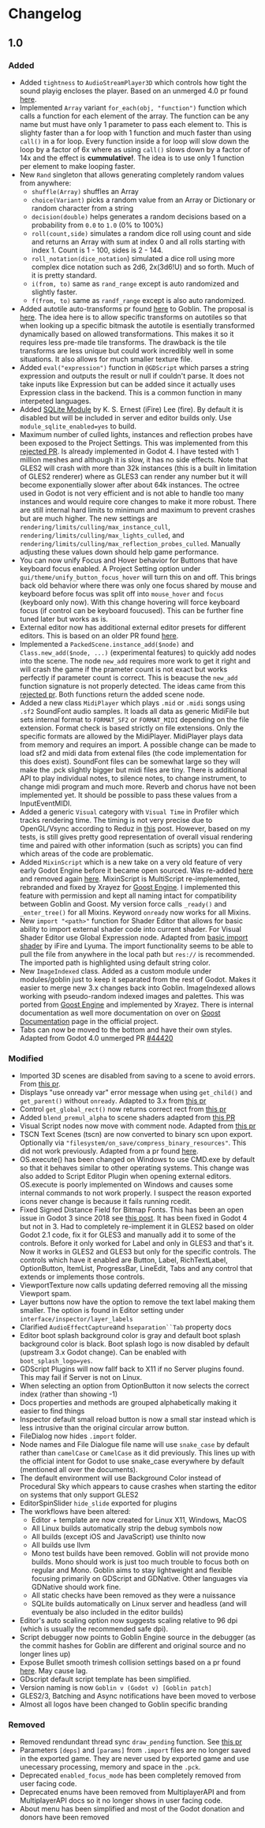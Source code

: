 # Changelog


## 1.0

### Added

- Added `tightness` to `AudioStreamPlayer3D` which controls how tight the sound playig encloses the player. Based on an unmerged 4.0 pr found [here](https://github.com/godotengine/godot/pull/42358).
- Implemented `Array` variant `for_each(obj, "function")` function which calls a function for each element of the array. The function can be any name but must have only 1 parameter to pass each element to. This is slighty faster than a for loop with 1 function and much faster than using `call()` in a for loop. Every function inside a for loop will slow down the loop by a factor of 6x where as using `call()` slows down by a factor of 14x and the effect is **cummulative!**. The idea is to use only 1 function per element to make looping faster.
- New `Rand` singleton that allows generating completely random values from anywhere:
    * `shuffle(Array)` shuffles an Array
    * `choice(Variant)` picks a random value from an Array or Dictionary or random character from a string
    * `decision(double)` helps generates a random decisions based on a probability from `0.0` to `1.0` (0% to 100%)
    * `roll(count,side)` simulates a random dice roll using count and side and returns an Array with sum at index 0 and all rolls starting with index 1. Count is 1 - 100, sides is 2 - 144. 
    * `roll_notation(dice_notation`) simulated a dice roll using more complex dice notation such as 2d6, 2x(3d6!U) and so forth. Much of it is pretty standard.
    * `i(from, to)` same as `rand_range` except is auto randomized and slightly faster.
    * `f(from, to)` same as `randf_range` except is also auto randomized.
- Added autotile auto-transforms pr found [here](https://github.com/godotengine/godot/pull/39046) to Goblin. The proposal is [here](https://github.com/godotengine/godot-proposals/issues/893). The idea here is to allow specific transforms on autotiles so that when looking up a specific bitmask the autotile is esentially transformed dynamically based on allowed transformations. This makes it so it requires less pre-made tile transforms. The drawback is the tile transforms are less unique but could work incredibly well in some situations. It also allows for much smaller texture file.
- Added `eval("expression")` function in `@GDScript` which parses a string expression and outputs the result or null if couldn't parse. It does not take inputs like Expression but can be added since it actually uses Expression class in the backend. This is a common function in many interpeted languages. 
- Added [SQLite Module](https://github.com/godot-extended-libraries/godot-sqlite/tree/3.2) by K. S. Ernest (iFire) Lee (fire). By default it is disabled but will be included in server and editor builds only. Use `module_sqlite_enabled=yes` to build.
- Maximum number of culled lights, instances and reflection probes have been exposed to the Project Settings. This was implemented from this [rejected PR](https://github.com/godotengine/godot/pull/35447). Is already implemented in Godot 4. I have tested with 1 million meshes and although it is slow, it has no side effects. Note that GLES2 will crash with more than 32k instances (this is a built in limitation of GLES2 renderer) where as GLES3 can render any number but it will become exponentially slower after about 64k instances. The octree used in Godot is not very efficient and is not able to handle too many instances and would require core changes to make it more robust. There are still internal hard limits to minimum and maximum to prevent crashes but are much higher. The new settings are `rendering/limits/culling/max_instance_cull`, `rendering/limits/culling/max_lights_culled`, and `rendering/limits/culling/max_reflection_probes_culled`. Manually adjusting these values down should help game performance.
- You can now unify Focus and Hover behavior for Buttons that have keyboard focus enabled. A Project Setting option under `gui/theme/unify_button_focus_hover` will turn this on and off. This brings back old behavior where there was only one focus shared by mouse and keyboard before focus was split off into `mouse_hover` and `focus` (keyboard only now). With this change hovering will force keyboard focus (if control can be keyboard foucused). This can be further fine tuned later but works as is.
- External editor now has additional external editor presets for different editors. This is based on an older PR found [here](https://github.com/godotengine/godot/pull/42736).
- Implemented a `PackedScene.instance_add($node)` and `Class.new_add($node, ...)` (experimental features) to quickly add nodes into the scene. The node `new_add` requires more work to get it right and will crash the game if the prameter count is not exact but works perfectly if parameter count is correct. This is beacuse the `new_add` function signature is not properly detected. The ideas came from this [rejected pr](https://github.com/godotengine/godot/pull/33974). Both functions return the added scene node.
- Added a new class `MidiPlayer` which plays `.mid` or `.midi` songs using `.sf2` SoundFont audio samples. It loads all data as generic MidiFile but sets internal format to `FORMAT_SF2` or `FORMAT_MIDI` depending on the file extension. Format check is based strictly on file extensions. Only the specific formats are allowed by the MidiPlayer. MidiPlayer plays data from memory and requires an import. A possible change can be made to load sf2 and midi data from extenal files (the code implementation for this does exist). SoundFont files can be somewhat large so they will make the .pck slightly bigger but midi files are tiny. There is additional API to play individual notes, to silence notes, to change instrument, to change midi program and much more. Reverb and chorus have not been implemented yet. It should be possible to pass these values from a InputEventMIDI.
- Added a generic `Visual` category with `Visual Time` in Profiler which tracks rendering time. The timing is not very precise due to OpenGL/Vsync according to Reduz in [this](https://github.com/godotengine/godot/pull/19593#issuecomment-398041766) post. However, based on my tests, is still gives pretty good representation of overall visual rendering time and paired with other information (such as scripts) you can find which areas of the code are problematic.
- Added `MixinScript` which is a new take on a very old feature of very early Godot Engine before it became open sourced. Was re-added [here](https://github.com/godotengine/godot/pull/8502) and removed again [here](https://github.com/godotengine/godot/pull/8718). MixinScript is MultiScript re-implemented, rebranded and fixed by Xrayez for [Goost Engine](https://github.com/goostengine). I implemented this feature with permission and kept all naming intact for compatibility between Goblin and Goost. My version force calls `_ready()` and `_enter_tree()` for all Mixins. Keyword `onready` now works for all Mixins.
- New `import "<path>"` function for Shader Editor that allows for basic ability to import external shader code into current shader. For Visual Shader Editor use Global Expression node. Adapted from [basic import shader](https://github.com/lyuma/godot/commit/c6b72f1f6632311aa39fe1a01ee7e982f621ed49) by iFire and Lyuma. The import functionality seems to be able to pull the file from anywhere in the local path but `res://` is recommended. The imported path is highlighted using default string color.
- New `ImageIndexed` class. Added as a custom module under modules/goblin just to keep it separated from the rest of Godot. Makes it easier to merge new 3.x changes back into Goblin. ImageIndexed allows working with pseudo-random indexed images and palettes. This was ported from [Goost Engine](https://github.com/goostengine) and implemented by Xrayez. There is internal documentation as well more documentation on over on [Goost Documentation](https://goost.readthedocs.io/en/latest/classes/class_imageindexed.html?highlight=imageindex) page in the official project.
- Tabs can now be moved to the bottom and have their own styles. Adapted from Godot 4.0 unmerged PR [#44420](https://github.com/godotengine/godot/pull/44420)

### Modified

- Imported 3D scenes are disabled from saving to a scene to avoid errors. From [this pr](https://github.com/godotengine/godot/pull/42367).
- Displays "use onready var" error message when using `get_child()` and `get_parent()` without `onready`. Adapted to 3.x from [this pr](https://github.com/godotengine/godot/pull/36889)
- Control `get_global_rect()` now returns correct rect from [this pr](https://github.com/godotengine/godot-proposals/issues/811)
- Added `blend_premul_alpha` to scene shaders adapted from [this PR](https://github.com/godotengine/godot/pull/36747)
- Visual Script nodes now move with comment node. Adapted from [this pr](https://github.com/godotengine/godot/pull/54970)
- TSCN Text Scenes (tscn) are now converted to binary scn upon export. Optionally via `"filesystem/on_save/compress_binary_resources"`. This did not work previously. Adapted from a pr found [here](https://github.com/godotengine/godot/pull/51096).
- OS.execute() has been changed on Windows to use CMD.exe by default so that it behaves similar to other operating systems. This change was also added to Script Editor Plugin when opening external editors. OS.execute is poorly implemented on Windows and causes some internal commands to not work properly. I suspect the reason exported icons never change is because it fails running rcedit.
- Fixed Signed Distance Field for Bitmap Fonts. This has been an open issue in Godot 3 since 2018 see [this post](https://github.com/godotengine/godot/issues/8022). It has been fixed in Godot 4 but not in 3. Had to completely re-implement it in GLES2 based on older Godot 2.1 code, fix it for GLES3 and manually add it to some of the controls. Before it only worked for Label and only in GLES3 and that's it. Now it works in GLES2 and GLES3 but only for the specific controls. The controls which have it enabled are Button, Label, RichTextLabel, OptionButton, ItemList, ProgressBar, LineEdit, Tabs and any control that extends or implements those controls.
- ViewportTexture now calls updating deferred removing all the missing Viewport spam.
- Layer buttons now have the option to remove the text label making them smaller. The option is found in Editor setting under `interface/inspector/layer_labels`
- Clarified `AudioEffectCapture`and `hseparation``Tab` property docs
- Editor boot splash background color is gray and default boot splash background color is black. Boot splash logo is now disabled by default (upstream 3.x Godot change). Can be enabled with `boot_splash_logo=yes`.
- GDScript Plugins will now fallf back to X11 if no Server plugins found. This may fail if Server is not on Linux.
- When selecting an option from OptionButton it now selects the correct index (rather than showing -1)
- Docs properties and methods are grouped alphabetically making it easier to find things
- Inspector default small reload button is now a small star instead which is less intrusive than the original circular arrow button.
- FileDialog now hides `.import` folder.
- Node names and File Dialogue file name will use `snake_case` by default rather than `camelCase` or `CamelCase` as it did previously. This lines up with the official intent for Godot to use snake_case everywhere by default (mentioned all over the documents).
- The default environment will use Background Color instead of Procedural Sky which appears to cause crashes when starting the editor on systems that only support GLES2
- EditorSpinSlider `hide_slide` exported for plugins
- The workflows have been altered:
    * Editor + template are now created for Linux X11, Windows, MacOS
    * All Linux builds automatically strip the debug symbols now
    * All builds (except iOS and JavaScript) use thinlto now
    * All builds use llvm 
    * Mono test builds have been removed. Goblin will not provide mono builds. Mono should work is just too much trouble to focus both on regular and Mono. Goblin aims to stay lightweight and flexible focusing primarily on GDScript and GDNative. Other languages via GDNative should work fine.
    * All static checks have been removed as they were a nuissance
    * SQLite builds automatically on Linux server and headless (and will eventualy be also included in the editor builds)
- Editor's auto scaling option now suggests scaling relative to 96 dpi (which is usually the recommended safe dpi).
- Script debugger now points to Goblin Engine source in the debugger (as the commit hashes for Goblin are different and original source and no longer lines up)
- Expose Bullet smooth trimesh collision settings based on a pr found [here](https://github.com/AndreaCatania/godot/commit/2b67feb49cbe32935b53f909f0a8b4f1ec980b17). May cause lag.
- GDscript default script template has been simplified.
- Version naming is now `Goblin v (Godot v) [Goblin patch]`
- GLES2/3, Batching and Async notifications have been moved to verbose
- Almost all logos have been changed to Goblin specific branding

### Removed

- Removed rendundant thread sync `draw_pending` function. See [this pr](https://github.com/godotengine/godot/pull/35758)
- Parameters `[deps]` and `[params]` from `.import` files are no longer saved in the exported game. They are never used by exported game and use unecessary processing, memory and space in the `.pck`. 
- Deprecated `enabled_focus_mode` has been completely removed from user facing code. 
- Deprecated enums have been removed from MultiplayerAPI and from MultiplayerAPI docs so it no longer shows in user facing code.
- About menu has been simplified and most of the Godot donation and donors have been removed